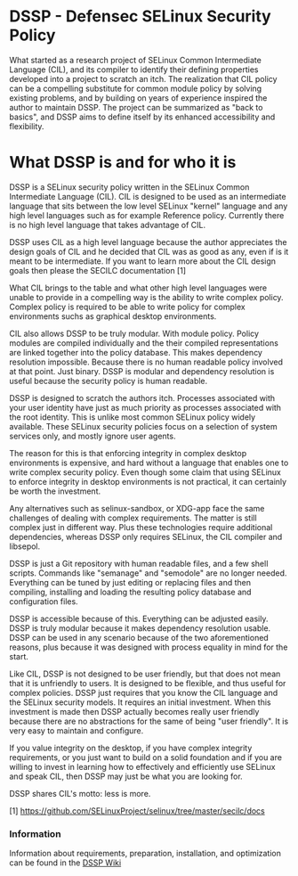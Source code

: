 # DSSP - Defensec SELinux Security Policy

What started as a research project of SELinux Common Intermediate Language (CIL), and its compiler to identify their defining properties developed into a project to scratch an itch. The realization that CIL policy can be a compelling substitute for common module policy by solving existing problems, and by building on years of experience inspired the author to maintain DSSP. The project can be summarized as "back to basics", and DSSP aims to define itself by its enhanced accessibility and flexibility.

# What DSSP is and for who it is

DSSP is a SELinux security policy written in the SELinux Common Intermediate Language (CIL). CIL is designed to be used as an intermediate language that sits between the low level SELinux "kernel" language and any high level languages such as for example Reference policy. Currently there is no high level language that takes advantage of CIL.

DSSP uses CIL as a high level language because the author appreciates the design goals of CIL and he decided that CIL was as good as any, even if is it meant to be intermediate. If you want to learn more about the CIL design goals then please the SECILC documentation [1]

What CIL brings to the table and what other high level languages were unable to provide in a compelling way is the ability to write complex policy. Complex policy is required to be able to write policy for complex environments suchs as graphical desktop environments.

CIL also allows DSSP to be truly modular. With module policy. Policy modules are compiled individually and the their compiled representations are linked together into the policy database. This makes dependency resolution impossible. Because there is no human readable policy involved at that point. Just binary. DSSP is modular and dependency resolution is useful because the security policy is human readable.

DSSP is designed to scratch the authors itch. Processes associated with your user identity have just as much priority as processes associated with the root identity. This is unlike most common SELinux policy widely available. These SELinux security policies focus on a selection of system services only, and mostly ignore user agents.

The reason for this is that enforcing integrity in complex desktop environments is expensive, and hard without a language that enables one to write complex security policy. Even though some claim that using SELinux to enforce integrity in desktop environments is not practical, it can certainly be worth the investment.

Any alternatives such as selinux-sandbox, or XDG-app face the same challenges of dealing with complex requirements. The matter is still complex just in different way. Plus these technologies require additional dependencies, whereas DSSP only requires SELinux, the CIL compiler and libsepol.

DSSP is just a Git repository with human readable files, and a few shell scripts. Commands like "semanage" and "semodole" are no longer needed. Everything can be tuned by just editing or replacing files and then compiling, installing and loading the resulting policy database and configuration files.

DSSP is accessible because of this. Everything can be adjusted easily. DSSP is truly modular because it makes dependency resolution usable. DSSP can be used in any scenario because of the two aforementioned reasons, plus because it was designed with process equality in mind for the start.

Like CIL, DSSP is not designed to be user friendly, but that does not mean that it is unfriendly to users. It is designed to be flexible, and thus useful for complex policies. DSSP just requires that you know the CIL language and the SELinux security models. It requires an initial investment. When this investment is made then DSSP actually becomes really user friendly because there are no abstractions for the same of being "user friendly". It is very easy to maintain and configure.

If you value integrity on the desktop, if you have complex integrity requirements, or you just want to build on a solid foundation and if you are willing to invest in learning how to effectively and efficiently use SELinux and speak CIL, then DSSP may just be what you are looking for.

DSSP shares CIL's motto: less is more.

[1] https://github.com/SELinuxProject/selinux/tree/master/secilc/docs

### Information

Information about requirements, preparation, installation, and optimization can be found in the [DSSP Wiki](https://github.com/defensec/dssp/wiki)
